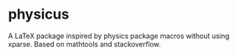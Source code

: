 # physicus
A LaTeX package inspired by physics package macros without using xparse. Based on mathtools and stackoverflow.
